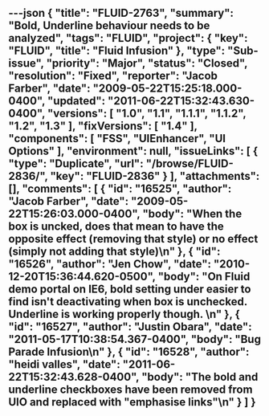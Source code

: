 ---json
{
  "title": "FLUID-2763",
  "summary": "Bold, Underline behaviour needs to be analyzed",
  "tags": "FLUID",
  "project": {
    "key": "FLUID",
    "title": "Fluid Infusion"
  },
  "type": "Sub-issue",
  "priority": "Major",
  "status": "Closed",
  "resolution": "Fixed",
  "reporter": "Jacob Farber",
  "date": "2009-05-22T15:25:18.000-0400",
  "updated": "2011-06-22T15:32:43.630-0400",
  "versions": [
    "1.0",
    "1.1",
    "1.1.1",
    "1.1.2",
    "1.2",
    "1.3"
  ],
  "fixVersions": [
    "1.4"
  ],
  "components": [
    "FSS",
    "UIEnhancer",
    "UI Options"
  ],
  "environment": null,
  "issueLinks": [
    {
      "type": "Duplicate",
      "url": "/browse/FLUID-2836/",
      "key": "FLUID-2836"
    }
  ],
  "attachments": [],
  "comments": [
    {
      "id": "16525",
      "author": "Jacob Farber",
      "date": "2009-05-22T15:26:03.000-0400",
      "body": "When the box is uncked, does that mean to have the opposite effect (removing that style) or no effect (simply not adding that style)\n"
    },
    {
      "id": "16526",
      "author": "Jen Chow",
      "date": "2010-12-20T15:36:44.620-0500",
      "body": "On Fluid demo portal on IE6, bold setting under easier to find isn't deactivating when box is unchecked. Underline is working properly though.&#x20;\n"
    },
    {
      "id": "16527",
      "author": "Justin Obara",
      "date": "2011-05-17T10:38:54.367-0400",
      "body": "Bug Parade Infusion\n"
    },
    {
      "id": "16528",
      "author": "heidi valles",
      "date": "2011-06-22T15:32:43.628-0400",
      "body": "The bold and underline checkboxes have been removed from UIO and replaced with \"emphasise links\"\n"
    }
  ]
}
---

        